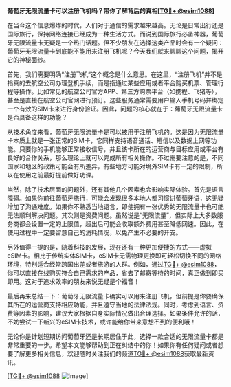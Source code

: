 **葡萄牙无限流量卡可以注册飞机吗？带你了解背后的真相[[TG💪+ @esim1088](https://t.me/s/esim1088)]**

在当今这个信息爆炸的时代，人们对于通信的需求越来越高。无论是日常出行还是国际旅行，保持网络连接已经成为一种生活方式。而说到国际旅行必备神器，葡萄牙无限流量卡无疑是一个热门话题。但不少朋友在选择这类产品时会有一个疑问：葡萄牙无限流量卡到底能不能用来注册飞机呢？今天我们就来聊聊这个问题，揭开它的神秘面纱。

首先，我们需要明确“注册飞机”这个概念是什么意思。在这里，“注册飞机”并不是指真的去航空公司办理登机手续，而是指通过某些应用或者平台购买机票、管理行程等操作。比如常见的航空公司官方APP、第三方购票平台（如携程、飞猪等），甚至是直接在航空公司官网进行预订。这些服务通常需要用户输入手机号码并绑定一个有效的SIM卡来进行身份验证。因此，问题的核心就在于：葡萄牙无限流量卡是否具备这样的功能？

从技术角度来看，葡萄牙无限流量卡是可以被用于注册飞机的。这是因为无限流量卡本质上就是一张正常的SIM卡，它同样支持语音通话、短信以及数据上网等功能。只要你的手机能够正常接收信号，并且该卡所在的运营商与目标应用或平台有良好的合作关系，那么理论上就可以完成所有相关操作。不过需要注意的是，不同国家和地区的政策可能会有所差异，有些地方可能对境外SIM卡有一定的限制，所以在使用之前最好提前做好功课。

当然，除了技术层面的问题外，还有其他几个因素也会影响实际体验。首先是语言障碍。如果你前往葡萄牙旅行，可能会发现很多本地人都习惯讲葡萄牙语，这无疑增加了沟通难度。如果你不熟悉当地语言，即使拥有一张优秀的无限流量卡也可能无法顺利解决问题。其次则是资费问题。虽然说是“无限流量”，但实际上大多数服务商都会设置一定的上限值，超出后可能会收取额外费用甚至降低网速。因此，在使用过程中一定要留意自己的消耗情况，以免产生不必要的开支。

另外值得一提的是，随着科技的发展，现在还有一种更加便捷的方式——虚拟eSIM卡。相比于传统实体SIM卡，eSIM卡无需物理更换即可轻松切换不同的网络环境，特别适合经常跨国出差或者旅游的人群。例如，通过[TG💪+ @esim1088](https://t.me/s/esim1088)，你可以直接在线购买符合自己需求的产品，省去了邮寄等待的时间，真正做到即买即用。这对于追求效率的朋友来说无疑是个福音！

最后再来总结一下：葡萄牙无限流量卡确实可以用来注册飞机，但前提是你要确保其所在的运营商支持相应功能，并且遵守当地的法律法规。同时，考虑到语言、资费等因素的影响，建议大家根据自身实际情况做出合理选择。如果条件允许的话，不妨尝试一下新兴的eSIM卡技术，或许能给你带来意想不到的便利哦！

无论你是计划短期访问葡萄牙还是长期居住于此，选择一款合适的无限流量卡都是非常重要的一步。希望本文能够帮助到正在纠结中的你！如果你有任何疑问或者想要了解更多相关信息，欢迎随时关注我们的频道[TG💪+ @esim1088](https://t.me/s/esim1088)获取最新资讯。

[[TG💪+ @esim1088](https://t.me/s/esim1088) ![Image](https://i.postimg.cc/4NQfJmqS/Snipaste-2025-05-13-00-14-12.png)]